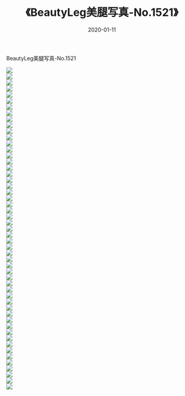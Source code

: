 ﻿---
layout: post
title:  《BeautyLeg美腿写真-No.1521》
date:   2020-01-11
img: http://img.660000.xyz/Sharelink/网络美图/2020/BeautyLeg美腿写真-No.1521/000.jpg
categories: [美女, 清纯, 唯美]
---

BeautyLeg美腿写真-No.1521

  ![](http://img.660000.xyz/Sharelink/网络美图/2020/BeautyLeg美腿写真-No.1521/001.jpg) <br> ![](http://img.660000.xyz/Sharelink/网络美图/2020/BeautyLeg美腿写真-No.1521/002.jpg) <br> ![](http://img.660000.xyz/Sharelink/网络美图/2020/BeautyLeg美腿写真-No.1521/003.jpg) <br> ![](http://img.660000.xyz/Sharelink/网络美图/2020/BeautyLeg美腿写真-No.1521/004.jpg) <br> ![](http://img.660000.xyz/Sharelink/网络美图/2020/BeautyLeg美腿写真-No.1521/005.jpg) <br> ![](http://img.660000.xyz/Sharelink/网络美图/2020/BeautyLeg美腿写真-No.1521/006.jpg) <br> ![](http://img.660000.xyz/Sharelink/网络美图/2020/BeautyLeg美腿写真-No.1521/007.jpg) <br> ![](http://img.660000.xyz/Sharelink/网络美图/2020/BeautyLeg美腿写真-No.1521/008.jpg) <br> ![](http://img.660000.xyz/Sharelink/网络美图/2020/BeautyLeg美腿写真-No.1521/009.jpg) <br> ![](http://img.660000.xyz/Sharelink/网络美图/2020/BeautyLeg美腿写真-No.1521/010.jpg) <br> ![](http://img.660000.xyz/Sharelink/网络美图/2020/BeautyLeg美腿写真-No.1521/011.jpg) <br> ![](http://img.660000.xyz/Sharelink/网络美图/2020/BeautyLeg美腿写真-No.1521/012.jpg) <br> ![](http://img.660000.xyz/Sharelink/网络美图/2020/BeautyLeg美腿写真-No.1521/013.jpg) <br> ![](http://img.660000.xyz/Sharelink/网络美图/2020/BeautyLeg美腿写真-No.1521/014.jpg) <br> ![](http://img.660000.xyz/Sharelink/网络美图/2020/BeautyLeg美腿写真-No.1521/015.jpg) <br> ![](http://img.660000.xyz/Sharelink/网络美图/2020/BeautyLeg美腿写真-No.1521/016.jpg) <br> ![](http://img.660000.xyz/Sharelink/网络美图/2020/BeautyLeg美腿写真-No.1521/017.jpg) <br> ![](http://img.660000.xyz/Sharelink/网络美图/2020/BeautyLeg美腿写真-No.1521/018.jpg) <br> ![](http://img.660000.xyz/Sharelink/网络美图/2020/BeautyLeg美腿写真-No.1521/019.jpg) <br> ![](http://img.660000.xyz/Sharelink/网络美图/2020/BeautyLeg美腿写真-No.1521/020.jpg) <br> ![](http://img.660000.xyz/Sharelink/网络美图/2020/BeautyLeg美腿写真-No.1521/021.jpg) <br> ![](http://img.660000.xyz/Sharelink/网络美图/2020/BeautyLeg美腿写真-No.1521/022.jpg) <br> ![](http://img.660000.xyz/Sharelink/网络美图/2020/BeautyLeg美腿写真-No.1521/023.jpg) <br> ![](http://img.660000.xyz/Sharelink/网络美图/2020/BeautyLeg美腿写真-No.1521/024.jpg) <br> ![](http://img.660000.xyz/Sharelink/网络美图/2020/BeautyLeg美腿写真-No.1521/025.jpg) <br> ![](http://img.660000.xyz/Sharelink/网络美图/2020/BeautyLeg美腿写真-No.1521/026.jpg) <br> ![](http://img.660000.xyz/Sharelink/网络美图/2020/BeautyLeg美腿写真-No.1521/027.jpg) <br> ![](http://img.660000.xyz/Sharelink/网络美图/2020/BeautyLeg美腿写真-No.1521/028.jpg) <br> ![](http://img.660000.xyz/Sharelink/网络美图/2020/BeautyLeg美腿写真-No.1521/029.jpg) <br> ![](http://img.660000.xyz/Sharelink/网络美图/2020/BeautyLeg美腿写真-No.1521/030.jpg) <br> ![](http://img.660000.xyz/Sharelink/网络美图/2020/BeautyLeg美腿写真-No.1521/031.jpg) <br> ![](http://img.660000.xyz/Sharelink/网络美图/2020/BeautyLeg美腿写真-No.1521/032.jpg) <br> ![](http://img.660000.xyz/Sharelink/网络美图/2020/BeautyLeg美腿写真-No.1521/033.jpg) <br> ![](http://img.660000.xyz/Sharelink/网络美图/2020/BeautyLeg美腿写真-No.1521/034.jpg) <br> ![](http://img.660000.xyz/Sharelink/网络美图/2020/BeautyLeg美腿写真-No.1521/035.jpg) <br> ![](http://img.660000.xyz/Sharelink/网络美图/2020/BeautyLeg美腿写真-No.1521/036.jpg) <br> ![](http://img.660000.xyz/Sharelink/网络美图/2020/BeautyLeg美腿写真-No.1521/037.jpg) <br> ![](http://img.660000.xyz/Sharelink/网络美图/2020/BeautyLeg美腿写真-No.1521/038.jpg) <br> ![](http://img.660000.xyz/Sharelink/网络美图/2020/BeautyLeg美腿写真-No.1521/039.jpg) <br> ![](http://img.660000.xyz/Sharelink/网络美图/2020/BeautyLeg美腿写真-No.1521/040.jpg) <br> ![](http://img.660000.xyz/Sharelink/网络美图/2020/BeautyLeg美腿写真-No.1521/041.jpg) <br> ![](http://img.660000.xyz/Sharelink/网络美图/2020/BeautyLeg美腿写真-No.1521/042.jpg) <br> ![](http://img.660000.xyz/Sharelink/网络美图/2020/BeautyLeg美腿写真-No.1521/043.jpg) <br> ![](http://img.660000.xyz/Sharelink/网络美图/2020/BeautyLeg美腿写真-No.1521/044.jpg) <br> ![](http://img.660000.xyz/Sharelink/网络美图/2020/BeautyLeg美腿写真-No.1521/045.jpg) <br> ![](http://img.660000.xyz/Sharelink/网络美图/2020/BeautyLeg美腿写真-No.1521/046.jpg) <br> ![](http://img.660000.xyz/Sharelink/网络美图/2020/BeautyLeg美腿写真-No.1521/047.jpg) <br> ![](http://img.660000.xyz/Sharelink/网络美图/2020/BeautyLeg美腿写真-No.1521/048.jpg) <br> ![](http://img.660000.xyz/Sharelink/网络美图/2020/BeautyLeg美腿写真-No.1521/049.jpg) <br> ![](http://img.660000.xyz/Sharelink/网络美图/2020/BeautyLeg美腿写真-No.1521/050.jpg) <br> ![](http://img.660000.xyz/Sharelink/网络美图/2020/BeautyLeg美腿写真-No.1521/051.jpg) <br> ![](http://img.660000.xyz/Sharelink/网络美图/2020/BeautyLeg美腿写真-No.1521/052.jpg) <br> ![](http://img.660000.xyz/Sharelink/网络美图/2020/BeautyLeg美腿写真-No.1521/053.jpg) <br>